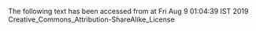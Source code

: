 The following text has been accessed from at Fri Aug 9 01:04:39 IST 2019
Creative_Commons_Attribution-ShareAlike_License
